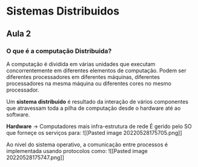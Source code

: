 # Sistemas Distribuidos

## Aula 2

### O que é a computação Distribuida?
A computação é dividida em várias unidades que executam concorrentemente  em diferentes elementos de computação. Podem ser diferentes processadores em diferentes máquinas, diferentes processadores na mesma máquina ou diferentes cores no mesmo processador.

Um **sistema distribuido** é resultado da interação de vários componentes que atravessam toda a pilha de computação desde o hardware até ao software.

**Hardware** -> Computadores mais infra-estrutura de rede
É gerido pelo SO que forneçe os serviços para:
![[Pasted image 20220528175705.png]]

Ao nivel do sistema operativo, a comunicação entre  processos é implementada usando protocolos como:
![[Pasted image 20220528175747.png]]




